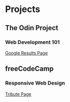 # Projects

## The Odin Project

### Web Development 101

[Google Results Page](https://maxibide.github.io/my-web-development-journey/the-odin-project/web-development-101/google-homepage/)

## freeCodeCamp

### Responsive Web Design

[Tribute Page](https://maxibide.github.io/my-web-development-journey/free-code-camp/responsive-web-design/tribute-page/)


